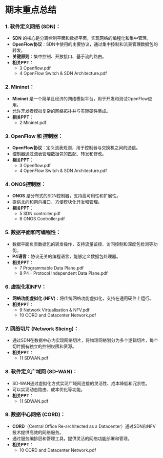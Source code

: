# 期末重点总结

### 1. **软件定义网络 (SDN)**：
   - **SDN** 的核心是分离控制平面和数据平面，实现网络的编程化和集中管理。
   - **OpenFlow协议**：SDN中使用的主要协议，通过集中控制和流表管理数据包的转发。
   - **关键原则**：集中控制、开放接口、基于流的路由。
   - **相关PPT**： 
     - 3 Openflow.pdf
     - 4 OpenFlow Switch & SDN Architecture.pdf

### 2. **Mininet**：
   - **Mininet** 是一个简单且经济的网络模拟平台，用于开发和测试OpenFlow应用。
   - 允许开发者模拟复杂的网络拓扑并与实际硬件集成。
   - **相关PPT**：
     - 2 Mininet.pdf

### 3. **OpenFlow 和 控制器**：
   - **OpenFlow协议**：定义流表规则，用于控制器与交换机之间的通信。
   - 控制器通过流表管理数据包的匹配、转发和修改。
   - **相关PPT**：
     - 3 Openflow.pdf
     - 4 OpenFlow Switch & SDN Architecture.pdf

### 4. **ONOS控制器**：
   - **ONOS** 是分布式的SDN控制器，支持高可用性和扩展性。
   - 提供北向和南向接口，方便模块化开发和管理。
   - **相关PPT**：
     - 5 SDN controller.pdf
     - 6 ONOS Controller.pdf

### 5. **数据平面和可编程性**：
   - 数据平面负责数据包的转发操作，支持流量监控、访问控制和深度包检测等功能。
   - **P4语言**：协议无关的编程语言，能够定义数据包处理器。
   - **相关PPT**：
     - 7 Programmable Data Plane.pdf
     - 8 P4 - Protocol Independent Data Plane.pdf

### 6. **虚拟化和NFV**：
   - **网络功能虚拟化 (NFV)**：将传统网络功能虚拟化，支持在通用硬件上运行。
   - **相关PPT**：
     - 9 Network Virtualisation & NFV.pdf
     - 10 CORD and Datacenter Network.pdf

### 7. **网络切片 (Network Slicing)**：
   - 通过SDN在数据中心内实现网络切片，将物理网络划分为多个逻辑切片，每个切片拥有独立的控制权限和资源。
   - **相关PPT**：
     - 11 SDWAN.pdf

### 8. **软件定义广域网 (SD-WAN)**：
   - SD-WAN通过虚拟化方式实现广域网连接的灵活性、成本降低和冗余性。
   - 可以实现动态路由、成本优化等功能。
   - **相关PPT**：
     - 11 SDWAN.pdf

### 9. **数据中心网络 (CORD)**：
   - **CORD**（Central Office Re-architected as a Datacenter）通过SDN和NFV技术提供高效的网络服务。
   - 通过服务编排层和管理工具，提供灵活的网络功能部署和管理。
   - **相关PPT**：
     - 10 CORD and Datacenter Network.pdf
